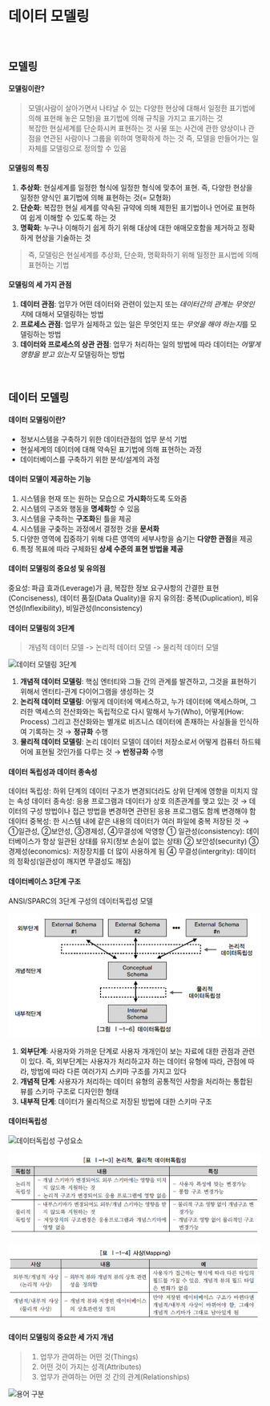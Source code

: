 # 데이터 모델링
<br/>

## 모델링
#### 모델링이란?
> 모델(사람이 살아가면서 나타날 수 있는 다양한 현상에 대해서 일정한 표기법에 의해 표현해 놓은 모형)을 표기법에 의해 규칙을 가지고 표기하는 것   
> 복잡한 현실세계를 단순화시켜 표현하는 것
> 사물 또는 사건에 관한 양상이나 관점을 연관된 사람이나 그룹을 위하여 명확하게 하는 것
> 즉, 모델을 만들어가는 일 자체를 모델링으로 정의할 수 있음

#### 모델링의 특징
1. **추상화**: 현실세계를 일정한 형식에 일정한 형식에 맞추어 표현. 즉, 다양한 현상을 일정한 양식인 표기법에 의해 표현하는 것(= 모형화)
2. **단순화**: 복잡한 현실 세계를 약속된 규약에 의해 제한된 표기법이나 언어로 표현하여 쉽게 이해할 수 있도록 하는 것
3. **명확화**: 누구나 이해하기 쉽게 하기 위해 대상에 대한 애매모호함을 제거하고 정확하게 현상을 기술하는 것
> 즉, 모델링은 현실세계를 추상화, 단순화, 명확화하기 위해 일정한 표시법에 의해 표현하는 기법

#### 모델링의 세 가지 관점
1. **데이터 관점**: 업무가 어떤 데이터와 관련이 있는지 또는 *데이터간의 관계는 무엇인지*에 대해서 모델링하는 방법
2. **프로세스 관점**: 업무가 실제하고 있는 일은 무엇인지 또는 *무엇을 해야 하는지*를 모델링하는 방법
3. **데이터와 프로세스의 상관 관점**: 업무가 처리하는 일의 방법에 따라 데이터는 *어떻게 영향을 받고 있는지* 모델링하는 방법
<br/>

## 데이터 모델링
#### 데이터 모델링이란?
* 정보시스템을 구축하기 위한 데이터관점의 업무 분석 기법
* 현실세계의 데이터에 대해 약속된 표기법에 의해 표현하는 과정
* 데이터베이스를 구축하기 위한 분석/설계의 과정

#### 데이터 모델이 제공하는 기능
1. 시스템을 현재 또는 원하는 모습으로 **가시화**하도록 도와줌
2. 시스템의 구조와 행동을 **명세화**할 수 있음
3. 시스템을 구축하는 **구조화**된 틀을 제공
4. 시스템을 구춪하는 과정에서 결정한 것을 **문서화**
5. 다양한 영역에 집중하기 위해 다른 영역의 세부사항을 숨기는 **다양한 관점**을 제공
6. 특정 목표에 따라 구체화된 **상세 수준의 표현 방법을 제공**

#### 데이터 모델링의 중요성 및 유의점
중요성: 파급 효과(Leverage)가 큼, 복잡한 정보 요구사항의 간결한 표현(Conciseness), 데이터 품질(Data Quality)을 유지
유의점: 중복(Duplication), 비유연성(Inflexibility), 비일관성(Inconsistency)

#### 데이터 모델링의 3단계
> 개념적 데이터 모델 -> 논리적 데이터 모델 -> 물리적 데이터 모델

![데이터 모델링 3단계](./images/데이터-모델링-3단계.jpg)
1. **개념적 데이터 모델링**: 핵심 엔터티와 그들 간의 관계를 발견하고, 그것을 표현하기 위해서 엔터티-관계 다이어그램을 생성하는 것
2. **논리적 데이터 모델링**: 어떻게 데이터에 액세스하고, 누가 데이터에 액세스하며, 그러한 액세스의 전산화와는 독립적으로 다시 말해서 누가(Who), 어떻게(How: Process) 그리고 전산화와는 별개로 비즈니스 데이터에 존재하는 사실들을 인식하여 기록하는 것 → **정규화** 수행
3. **물리적 데이터 모델링**: 논리 데이터 모델이 데이터 저장소로서 어떻게 컴퓨터 하드웨어에 표현될 것인가를 다루는 것 → **반정규화** 수행

#### 데이터 독립성과 데이터 종속성
데이터 독립성: 하위 단계의 데이터 구조가 변경되더라도 상위 단계에 영향을 미치지 않는 속성
데이터 종속성: 응용 프로그램과 데이터가 상호 의존관계를 맺고 있는 것 → 데이터의 구성 방법이나 접근 방법을 변경하면 관련된 응용 프로그램도 함께 변경해야 함
데이터 중복성: 한 시스템 내에 같은 내용의 데이터가 여러 파일에 중복 저장된 것 → ①일관성, ②보안성, ③경제성, ④무결성에 악영향
  ① 일관성(consistency): 데이터베이스가 항상 일관된 상태를 유지(정보 손실이 없는 상태)
  ② 보안성(security)
  ③ 경제성(economics): 저장장치를 더 많이 사용하게 됨
  ④ 무결성(intergrity): 데이터의 정확성(일관성이 깨지면 무결성도 깨짐)

#### 데이터베이스 3단계 구조
ANSI/SPARC의 3단계 구성의 데이터독립성 모델

![데이터독립성](./images/데이터독립성.jpg)
1. **외부단계**: 사용자와 가까운 단계로 사용자 개개인이 보는 자료에 대한 관점과 관련이 있다. 즉, 외부단계는 사용자가 처리하고자 하는 데이터 유형에 따라, 관점에 따라, 방법에 따라 다른 여러가지 스키마 구조를 가지고 있다
2. **개념적 단계**: 사용자가 처리하는 데이터 유형의 공통적인 사항을 처리하는 통합된 뷰를 스키마 구조로 디자인한 형태
3. **내부적 단계**: 데이터가 물리적으로 저장된 방법에 대한 스키마 구조

#### 데이터독립성

![데이터독립성 구성요소](./images/데이터독립성-요소.jpg)

![데이터 독립성 2종류](./images/데이터독립성2.jpg)

![사상(Mapping)](./images/사상.jpg)

#### 데이터 모델링의 중요한 세 가지 개념
> 1) 업무가 관여하는 어떤 것(Things)
> 2) 어떤 것이 가지는 성격(Attributes)
> 3) 업무가 관여하는 어떤 것 간의 관계(Relationships)

![용어 구분](./images/용어-정리.jpg)

